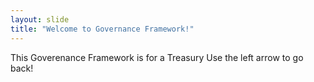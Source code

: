 ```yaml
---
layout: slide
title: "Welcome to Governance Framework!"
---
```

This Goverenance Framework is for a Treasury
Use the left arrow to go back!
